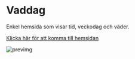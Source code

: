 # Vaddag
Enkel hemsida som visar tid, veckodag och väder.

[Klicka här för att komma till hemsidan](https://lastdeve.github.io/Vaddag/)

![previmg](https://user-images.githubusercontent.com/65189211/217394795-f952e1e0-932c-469d-b812-b944c8ed1f70.png)
